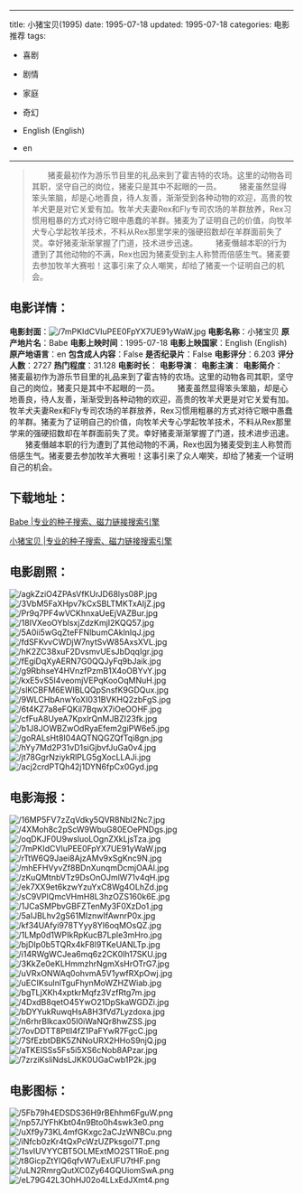 
---
title: 小猪宝贝(1995)
date: 1995-07-18
updated: 1995-07-18
categories: 电影推荐
tags:
- 喜剧
- 剧情
- 家庭
- 奇幻

- English (English)
- en
---


> 　　猪麦最初作为游乐节目里的礼品来到了霍吉特的农场。这里的动物各司其职，坚守自己的岗位，猪麦只是其中不起眼的一员。 　　猪麦虽然显得笨头笨脑，却是心地善良，待人友善，渐渐受到各种动物的欢迎，高贵的牧羊犬更是对它关爱有加。牧羊犬夫妻Rex和Fly专司农场的羊群放养，Rex习惯用粗暴的方式对待它眼中愚蠢的羊群。猪麦为了证明自己的价值，向牧羊犬专心学起牧羊技术，不料从Rex那里学来的强硬招数却在羊群面前失了灵。幸好猪麦渐渐掌握了门道，技术进步迅速。 　　猪麦僭越本职的行为遭到了其他动物的不满，Rex也因为猪麦受到主人称赞而倍感生气。猪麦要去参加牧羊大赛啦！这事引来了众人嘲笑，却给了猪麦一个证明自己的机会。

## **电影详情**：

**电影封面**：<img src="https://image.tmdb.org/t/p/w200/7mPKIdCVIuPEE0FpYX7UE91yWaW.jpg" alt="/7mPKIdCVIuPEE0FpYX7UE91yWaW.jpg" title="/7mPKIdCVIuPEE0FpYX7UE91yWaW.jpg">
**电影名称**：小猪宝贝
**原产地片名**：Babe
**电影上映时间**：1995-07-18
**电影上映国家**：English (English)
**原产地语言**：en
**包含成人内容**：False
**是否纪录片**：False
**电影评分**：6.203
**评分人数**：2727
**热门程度**：31.128
**电影时长**：
**电影导演**：
**电影主演**：
**电影简介**：　　猪麦最初作为游乐节目里的礼品来到了霍吉特的农场。这里的动物各司其职，坚守自己的岗位，猪麦只是其中不起眼的一员。 　　猪麦虽然显得笨头笨脑，却是心地善良，待人友善，渐渐受到各种动物的欢迎，高贵的牧羊犬更是对它关爱有加。牧羊犬夫妻Rex和Fly专司农场的羊群放养，Rex习惯用粗暴的方式对待它眼中愚蠢的羊群。猪麦为了证明自己的价值，向牧羊犬专心学起牧羊技术，不料从Rex那里学来的强硬招数却在羊群面前失了灵。幸好猪麦渐渐掌握了门道，技术进步迅速。 　　猪麦僭越本职的行为遭到了其他动物的不满，Rex也因为猪麦受到主人称赞而倍感生气。猪麦要去参加牧羊大赛啦！这事引来了众人嘲笑，却给了猪麦一个证明自己的机会。

## **下载地址**：
[Babe |专业的种子搜索、磁力链接搜索引擎](https://movie.amd794.com:2083/?search=Babe&ordering=&mode=match_phrase&page_size=10&page=1)

[小猪宝贝 |专业的种子搜索、磁力链接搜索引擎](https://movie.amd794.com:2083/?search=%E5%B0%8F%E7%8C%AA%E5%AE%9D%E8%B4%9D&ordering=&mode=match_phrase&page_size=10&page=1)
 

## **电影剧照**：
<img src="https://image.tmdb.org/t/p/original/agkZziO4ZPAsVfKUrJD68lys08P.jpg" alt="/agkZziO4ZPAsVfKUrJD68lys08P.jpg" title="/agkZziO4ZPAsVfKUrJD68lys08P.jpg"><img src="https://image.tmdb.org/t/p/original/3VbM5FaXHpv7kCxSBLTMKTxAIjZ.jpg" alt="/3VbM5FaXHpv7kCxSBLTMKTxAIjZ.jpg" title="/3VbM5FaXHpv7kCxSBLTMKTxAIjZ.jpg"><img src="https://image.tmdb.org/t/p/original/Pr9q7PF4wVCKhnxaUeEjVAZBur.jpg" alt="/Pr9q7PF4wVCKhnxaUeEjVAZBur.jpg" title="/Pr9q7PF4wVCKhnxaUeEjVAZBur.jpg"><img src="https://image.tmdb.org/t/p/original/18IVXeoOYblsxjZdzKmjI2KQQ57.jpg" alt="/18IVXeoOYblsxjZdzKmjI2KQQ57.jpg" title="/18IVXeoOYblsxjZdzKmjI2KQQ57.jpg"><img src="https://image.tmdb.org/t/p/original/5A0ii5wGqZteFFNlbumCAklnIqJ.jpg" alt="/5A0ii5wGqZteFFNlbumCAklnIqJ.jpg" title="/5A0ii5wGqZteFFNlbumCAklnIqJ.jpg"><img src="https://image.tmdb.org/t/p/original/fdSFKvvCWDjW7nytSvW85AxsXVL.jpg" alt="/fdSFKvvCWDjW7nytSvW85AxsXVL.jpg" title="/fdSFKvvCWDjW7nytSvW85AxsXVL.jpg"><img src="https://image.tmdb.org/t/p/original/hK2ZC38xuF2DvsmvUEsJbDqqIgr.jpg" alt="/hK2ZC38xuF2DvsmvUEsJbDqqIgr.jpg" title="/hK2ZC38xuF2DvsmvUEsJbDqqIgr.jpg"><img src="https://image.tmdb.org/t/p/original/fEgiDqXyAERN7G0QQJyFq9bJaik.jpg" alt="/fEgiDqXyAERN7G0QQJyFq9bJaik.jpg" title="/fEgiDqXyAERN7G0QQJyFq9bJaik.jpg"><img src="https://image.tmdb.org/t/p/original/g9RbhseY4HVnzfPzmB1X4oOBYvY.jpg" alt="/g9RbhseY4HVnzfPzmB1X4oOBYvY.jpg" title="/g9RbhseY4HVnzfPzmB1X4oOBYvY.jpg"><img src="https://image.tmdb.org/t/p/original/kxE5vS5I4veomjVEPqKooOqMNuH.jpg" alt="/kxE5vS5I4veomjVEPqKooOqMNuH.jpg" title="/kxE5vS5I4veomjVEPqKooOqMNuH.jpg"><img src="https://image.tmdb.org/t/p/original/slKCBFM6EWIBLQQpSnsfK9GDQux.jpg" alt="/slKCBFM6EWIBLQQpSnsfK9GDQux.jpg" title="/slKCBFM6EWIBLQQpSnsfK9GDQux.jpg"><img src="https://image.tmdb.org/t/p/original/9WLCHbAnwYoXI031BVKHQ2zbFgS.jpg" alt="/9WLCHbAnwYoXI031BVKHQ2zbFgS.jpg" title="/9WLCHbAnwYoXI031BVKHQ2zbFgS.jpg"><img src="https://image.tmdb.org/t/p/original/6t4KZ7a8eFQKil7BqwX7iOeOOHF.jpg" alt="/6t4KZ7a8eFQKil7BqwX7iOeOOHF.jpg" title="/6t4KZ7a8eFQKil7BqwX7iOeOOHF.jpg"><img src="https://image.tmdb.org/t/p/original/cfFuA8UyeA7KpxlrQnMJBZI23fk.jpg" alt="/cfFuA8UyeA7KpxlrQnMJBZI23fk.jpg" title="/cfFuA8UyeA7KpxlrQnMJBZI23fk.jpg"><img src="https://image.tmdb.org/t/p/original/b1J8JOWBZwOdRyaEfem2giPW6e5.jpg" alt="/b1J8JOWBZwOdRyaEfem2giPW6e5.jpg" title="/b1J8JOWBZwOdRyaEfem2giPW6e5.jpg"><img src="https://image.tmdb.org/t/p/original/goRALsHt8I04AQTNQGZQfTqi8gn.jpg" alt="/goRALsHt8I04AQTNQGZQfTqi8gn.jpg" title="/goRALsHt8I04AQTNQGZQfTqi8gn.jpg"><img src="https://image.tmdb.org/t/p/original/hYy7Md2P31vD1siGjbvfJuGa0v4.jpg" alt="/hYy7Md2P31vD1siGjbvfJuGa0v4.jpg" title="/hYy7Md2P31vD1siGjbvfJuGa0v4.jpg"><img src="https://image.tmdb.org/t/p/original/jt78GgrNziykRlPLG5gXocLLAJi.jpg" alt="/jt78GgrNziykRlPLG5gXocLLAJi.jpg" title="/jt78GgrNziykRlPLG5gXocLLAJi.jpg"><img src="https://image.tmdb.org/t/p/original/acj2crdPTQh42j1DYN6fpCx0Gyd.jpg" alt="/acj2crdPTQh42j1DYN6fpCx0Gyd.jpg" title="/acj2crdPTQh42j1DYN6fpCx0Gyd.jpg">

## **电影海报**：
<img src="https://image.tmdb.org/t/p/original/16MP5FV7zZqVdky5QVR8NbI2Nc7.jpg" alt="/16MP5FV7zZqVdky5QVR8NbI2Nc7.jpg" title="/16MP5FV7zZqVdky5QVR8NbI2Nc7.jpg"><img src="https://image.tmdb.org/t/p/original/4XMoh8c2pScW9WbuG80EOePNDgs.jpg" alt="/4XMoh8c2pScW9WbuG80EOePNDgs.jpg" title="/4XMoh8c2pScW9WbuG80EOePNDgs.jpg"><img src="https://image.tmdb.org/t/p/original/oqDKJF0U9wsluoLOgnZXkLjsTza.jpg" alt="/oqDKJF0U9wsluoLOgnZXkLjsTza.jpg" title="/oqDKJF0U9wsluoLOgnZXkLjsTza.jpg"><img src="https://image.tmdb.org/t/p/original/7mPKIdCVIuPEE0FpYX7UE91yWaW.jpg" alt="/7mPKIdCVIuPEE0FpYX7UE91yWaW.jpg" title="/7mPKIdCVIuPEE0FpYX7UE91yWaW.jpg"><img src="https://image.tmdb.org/t/p/original/rTtW6Q9Jaei8AjzAMv9xSgKnc9N.jpg" alt="/rTtW6Q9Jaei8AjzAMv9xSgKnc9N.jpg" title="/rTtW6Q9Jaei8AjzAMv9xSgKnc9N.jpg"><img src="https://image.tmdb.org/t/p/original/mhEFHVyvZf8BDnXunqmDcmjOAAl.jpg" alt="/mhEFHVyvZf8BDnXunqmDcmjOAAl.jpg" title="/mhEFHVyvZf8BDnXunqmDcmjOAAl.jpg"><img src="https://image.tmdb.org/t/p/original/zKuQMtnbVTz9DsOnOJmlW71v4qH.jpg" alt="/zKuQMtnbVTz9DsOnOJmlW71v4qH.jpg" title="/zKuQMtnbVTz9DsOnOJmlW71v4qH.jpg"><img src="https://image.tmdb.org/t/p/original/ek7XX9et6kzwYzuYxC8Wg4OLhZd.jpg" alt="/ek7XX9et6kzwYzuYxC8Wg4OLhZd.jpg" title="/ek7XX9et6kzwYzuYxC8Wg4OLhZd.jpg"><img src="https://image.tmdb.org/t/p/original/sC9VPlQmcVHmH8L3hzOZS160k6E.jpg" alt="/sC9VPlQmcVHmH8L3hzOZS160k6E.jpg" title="/sC9VPlQmcVHmH8L3hzOZS160k6E.jpg"><img src="https://image.tmdb.org/t/p/original/1JCaSMPbvGBFZTenMy3F0XzDo1.jpg" alt="/1JCaSMPbvGBFZTenMy3F0XzDo1.jpg" title="/1JCaSMPbvGBFZTenMy3F0XzDo1.jpg"><img src="https://image.tmdb.org/t/p/original/5aIJBLhv2gS61MIznwIfAwnrP0x.jpg" alt="/5aIJBLhv2gS61MIznwIfAwnrP0x.jpg" title="/5aIJBLhv2gS61MIznwIfAwnrP0x.jpg"><img src="https://image.tmdb.org/t/p/original/kf34UAfyi978TYyy8Yl6oqMOsQZ.jpg" alt="/kf34UAfyi978TYyy8Yl6oqMOsQZ.jpg" title="/kf34UAfyi978TYyy8Yl6oqMOsQZ.jpg"><img src="https://image.tmdb.org/t/p/original/1LMp0d1WPIkRpKucB7Lple3mHro.jpg" alt="/1LMp0d1WPIkRpKucB7Lple3mHro.jpg" title="/1LMp0d1WPIkRpKucB7Lple3mHro.jpg"><img src="https://image.tmdb.org/t/p/original/bjDIp0b5TQRx4kF8l9TKeUANLTp.jpg" alt="/bjDIp0b5TQRx4kF8l9TKeUANLTp.jpg" title="/bjDIp0b5TQRx4kF8l9TKeUANLTp.jpg"><img src="https://image.tmdb.org/t/p/original/i14RWgWCJea6mq6z2CK0Ih17SKU.jpg" alt="/i14RWgWCJea6mq6z2CK0Ih17SKU.jpg" title="/i14RWgWCJea6mq6z2CK0Ih17SKU.jpg"><img src="https://image.tmdb.org/t/p/original/3KkZe0eKLHmmzhrNgmXsHrOTrG7.jpg" alt="/3KkZe0eKLHmmzhrNgmXsHrOTrG7.jpg" title="/3KkZe0eKLHmmzhrNgmXsHrOTrG7.jpg"><img src="https://image.tmdb.org/t/p/original/uVRxONWAq0ohvmA5V1ywfRXpOwj.jpg" alt="/uVRxONWAq0ohvmA5V1ywfRXpOwj.jpg" title="/uVRxONWAq0ohvmA5V1ywfRXpOwj.jpg"><img src="https://image.tmdb.org/t/p/original/uECIKsulnlTguFhynMoWZHZWiab.jpg" alt="/uECIKsulnlTguFhynMoWZHZWiab.jpg" title="/uECIKsulnlTguFhynMoWZHZWiab.jpg"><img src="https://image.tmdb.org/t/p/original/bgTLjXKh4xptkrMqfz3VzfRtg7m.jpg" alt="/bgTLjXKh4xptkrMqfz3VzfRtg7m.jpg" title="/bgTLjXKh4xptkrMqfz3VzfRtg7m.jpg"><img src="https://image.tmdb.org/t/p/original/4DxdB8qetO45YwO21DpSkaWGDZi.jpg" alt="/4DxdB8qetO45YwO21DpSkaWGDZi.jpg" title="/4DxdB8qetO45YwO21DpSkaWGDZi.jpg"><img src="https://image.tmdb.org/t/p/original/bDYYukRuwqHsA8H3fVd7Lyzdoxa.jpg" alt="/bDYYukRuwqHsA8H3fVd7Lyzdoxa.jpg" title="/bDYYukRuwqHsA8H3fVd7Lyzdoxa.jpg"><img src="https://image.tmdb.org/t/p/original/n6rhrBlkcax05I0iWaNQr8hwZSS.jpg" alt="/n6rhrBlkcax05I0iWaNQr8hwZSS.jpg" title="/n6rhrBlkcax05I0iWaNQr8hwZSS.jpg"><img src="https://image.tmdb.org/t/p/original/7ovDDTT8PtlI4fZ1PaFYwR7FgcC.jpg" alt="/7ovDDTT8PtlI4fZ1PaFYwR7FgcC.jpg" title="/7ovDDTT8PtlI4fZ1PaFYwR7FgcC.jpg"><img src="https://image.tmdb.org/t/p/original/7SfEzbtDBK5ZNNoURX2HHoS9njQ.jpg" alt="/7SfEzbtDBK5ZNNoURX2HHoS9njQ.jpg" title="/7SfEzbtDBK5ZNNoURX2HHoS9njQ.jpg"><img src="https://image.tmdb.org/t/p/original/aTKEISSs5Fs5i5XS6cNob8APzar.jpg" alt="/aTKEISSs5Fs5i5XS6cNob8APzar.jpg" title="/aTKEISSs5Fs5i5XS6cNob8APzar.jpg"><img src="https://image.tmdb.org/t/p/original/7zrziKsliNdsLJKK0UGaCwb1P2k.jpg" alt="/7zrziKsliNdsLJKK0UGaCwb1P2k.jpg" title="/7zrziKsliNdsLJKK0UGaCwb1P2k.jpg">

## **电影图标**：
<img src="https://image.tmdb.org/t/p/original/5Fb79h4EDSDS36H9rBEhhm6FguW.png" alt="/5Fb79h4EDSDS36H9rBEhhm6FguW.png" title="/5Fb79h4EDSDS36H9rBEhhm6FguW.png"><img src="https://image.tmdb.org/t/p/original/np57JYFhKbt04n9Bto0h4swk3e0.png" alt="/np57JYFhKbt04n9Bto0h4swk3e0.png" title="/np57JYFhKbt04n9Bto0h4swk3e0.png"><img src="https://image.tmdb.org/t/p/original/uXf9y73KL4mfGKxgc2aCJzWNBCu.png" alt="/uXf9y73KL4mfGKxgc2aCJzWNBCu.png" title="/uXf9y73KL4mfGKxgc2aCJzWNBCu.png"><img src="https://image.tmdb.org/t/p/original/iNfcb0zKr4tQxPcWzUZPksgol7T.png" alt="/iNfcb0zKr4tQxPcWzUZPksgol7T.png" title="/iNfcb0zKr4tQxPcWzUZPksgol7T.png"><img src="https://image.tmdb.org/t/p/original/1svIUVYYCBT5OLMExtMO2ST1RoE.png" alt="/1svIUVYYCBT5OLMExtMO2ST1RoE.png" title="/1svIUVYYCBT5OLMExtMO2ST1RoE.png"><img src="https://image.tmdb.org/t/p/original/t8GicpZtYIQ6qfvW7uExUFU7tHF.png" alt="/t8GicpZtYIQ6qfvW7uExUFU7tHF.png" title="/t8GicpZtYIQ6qfvW7uExUFU7tHF.png"><img src="https://image.tmdb.org/t/p/original/uLN2RmrgQutXC0Zy64GQUiomSwA.png" alt="/uLN2RmrgQutXC0Zy64GQUiomSwA.png" title="/uLN2RmrgQutXC0Zy64GQUiomSwA.png"><img src="https://image.tmdb.org/t/p/original/eL79G42L3OhHJ02o4LLxEdJXmt4.png" alt="/eL79G42L3OhHJ02o4LLxEdJXmt4.png" title="/eL79G42L3OhHJ02o4LLxEdJXmt4.png">
